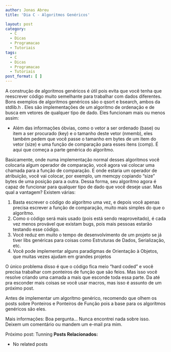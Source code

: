 ```yaml
---
author: Jonas Abreu
title: 'Dia C - Algoritmos Genéricos'

layout: post
category:
  - C
  - Dicas
  - Programacao
  - Tutoriais
tags:
  - C
  - Dicas
  - Programacao
  - Tutoriais
post_format: [ ]
---
```

A construção de algoritmos genéricos é útil pois evita que você tenha que reescrever código muito semelhante para trabalhar com dados diferentes. Bons exemplos de algoritmos genéricos são o qsort e bsearch, ambos da stdlib.h . Eles são implementações de um algoritmo de ordenação e de busca em vetores de qualquer tipo de dado. Eles funcionam mais ou menos assim:  
- Além das informações óbvias, como o vetor a ser ordenado (base) ou item a ser procurado (key) e o tamanho deste vetor (nmemb), eles também pedem que você passe o tamanho em bytes de um item do vetor (size) e uma função de comparação para esses itens (comp). É aqui que começa a parte genérica do algorítmo.

Basicamente, onde numa implementação normal desses algoritmos você colocaria algum operador de comparação, você agora vai colocar uma chamada para a função de comparação. E onde estaria um operador de atribuição, você vai colocar, por exemplo, um memcpy copiando “size” bytes de uma posição para a outra. Dessa forma, seu algorítmo agora é capaz de funcionar para qualquer tipo de dado que você deseje usar. Mas qual a vantagem? Existem várias:

1.  Basta escrever o código do algorítmo uma vez, e depois você apenas precisa escrever a função de comparação, muito mais simples do que o algorítmo.
2.  Como o código será mais usado (pois está sendo reaproveitado), é cada vez menos provável que existam bugs, pois mais pessoas estarão testando esse código.
3.  Você reduz em muito o tempo de desenvolvimento de um projeto se já tiver libs genéricas para coisas como Estruturas de Dados, Serialização, etc.
4.  Você pode implementar alguns paradigmas de Orientação à Objetos, que muitas vezes ajudam em grandes projetos

O único problema disso é que o código fica meio “hard coded” e você precisa trabalhar com ponteiros de função que são feios. Mas isso você resolve criando uma camada a mais que esconde toda essa parte. Da até pra esconder mais coisas se você usar macros, mas isso é assunto de um próximo post.

Antes de implementar um algorítmo genérico, recomendo que olhem os posts sobre Ponteiros e Ponteiros de Função pois a base para os algorítmos genéricos são eles.

Mais informações: Boa pergunta… Nunca encontrei nada sobre isso. Deixem um comentário ou mandem um e-mail pra mim.

Próximo post: Tunning 
**Posts Relacionados:** 
*   No related posts

















